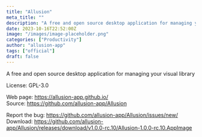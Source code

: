 ```yaml
---
title: "Allusion"
meta_title: ""
description: "A free and open source desktop application for managing your visual library"
date: 2023-10-16T22:52:00Z
image: "/images/image-placeholder.png"
categories: ["Productivity"]
author: "allusion-app"
tags: ["official"]
draft: false
---
```


A free and open source desktop application for managing your visual library

License: GPL-3.0

Web page: https://allusion-app.github.io/  
Source: https://github.com/allusion-app/Allusion

Report the bug: https://github.com/allusion-app/Allusion/issues/new/  
Download: https://github.com/allusion-app/Allusion/releases/download/v1.0.0-rc.10/Allusion-1.0.0-rc.10.AppImage
